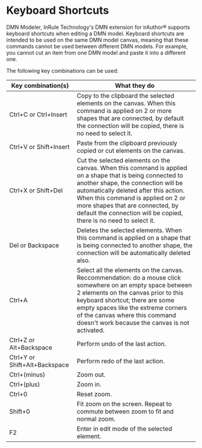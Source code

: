 # Keyboard Shortcuts

DMN Modeler, InRule Technology's DMN extension for irAuthor® supports keyboard shortcuts when editing a DMN model. Keyboard shortcuts are intended to be used on the same DMN model canvas, meaning that these commands cannot be used between different DMN models. For example, you cannot cut an item from one DMN model and paste it into a different one.

The following key combinations can be used:

Key combination(s) | What they do
--------------------------------|------------------------------------------------------------------------------
Ctrl+C or Ctrl+Insert | Copy to the clipboard the selected elements on the canvas. When this command is applied on 2 or more shapes that are connected, by default the connection will be copied, there is no need to select it.
Ctrl+V or Shift+Insert | Paste from the clipboard previously copied or cut elements on the canvas.
Ctrl+X or Shift+Del | Cut the selected elements on the canvas. When this command is applied on a shape that is being connected to another shape, the connection will be automatically deleted after this action. When this command is applied on 2 or more shapes that are connected, by default the connection will be copied, there is no need to select it.
Del or Backspace | Deletes the selected elements. When this command is applied on a shape that is being connected to another shape, the connection will be automatically deleted also.
Ctrl+A | Select all the elements on the canvas. Reccommendation: do a mouse click somewhere on an empty space between 2 elements on the canvas prior to this keyboard shortcut; there are some empty spaces like the extreme corners of the canvas where this command doesn't work because the canvas is not activated.
Ctrl+Z or Alt+Backspace | Perform undo of the last action.
Ctrl+Y or Shift+Alt+Backspace | Perform redo of the last action.
Ctrl+(minus) | Zoom out.
Ctrl+(plus) | Zoom in.
Ctrl+0 | Reset zoom.
Shift+0 | Fit zoom on the screen. Repeat to commute between zoom to fit and normal zoom.
F2 | Enter in edit mode of the selected element.
